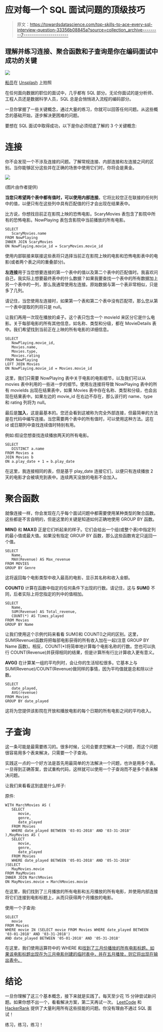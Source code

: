 # 应对每一个 SQL 面试问题的顶级技巧

> 原文：<https://towardsdatascience.com/top-skills-to-ace-every-sql-interview-question-33356b08845a?source=collection_archive---------7----------------------->

## 理解并练习连接、聚合函数和子查询是你在编码面试中成功的关键

![](img/4f9a3958f38b680f7ecfb40db1d2065b.png)

[船员](https://unsplash.com/@crew?utm_source=unsplash&utm_medium=referral&utm_content=creditCopyText)在 [Unsplash](https://unsplash.com/s/photos/woman-coding?utm_source=unsplash&utm_medium=referral&utm_content=creditCopyText) 上拍照

在任何面向数据的职位的面试中，几乎都有 SQL 部分。无论你面试的是分析师、工程人员还是数据科学人员，SQL 总是会悄悄进入流程的编码部分。

一旦你掌握了一些关键概念，通过大量的练习，你就可以回答任何问题。从这些概念的基础开始，逐步解决更困难的问题。

要想在 SQL 面试中取得成功，以下是你必须彻底了解的 3 个关键概念:

# 连接

你不会发现一个不涉及连接的问题。了解常规连接、内部连接和左连接之间的区别。当你能够区分这些并在正确的场景中使用它们时，你将会是黄金。

![](img/0bdeb9c8d62a5e1d8d44f8465cbfe429.png)

(图片由作者提供)

**当您只希望两个表中都有值时，可以使用内部连接**。它将比较您正在联接的任何列中的值，以便只有在这些列中具有匹配值的行才会出现在结果表中。

比方说，你想找目前正在影院上映的恐怖电影。ScaryMovies 表包含了影院中所有的恐怖电影。NowPlaying 表包含影院中当前播放的所有电影。

```
SELECT
   ScaryMovies.name
FROM NowPlaying
INNER JOIN ScaryMovies 
ON NowPlaying.movie_id = ScaryMovies.movie_id
```

使用内部联接来联接这些表将只选择当前正在影院上映的电影和恐怖电影表中的电影(或者两个表之间的重叠部分)。

**左连接**用于当您想要连接的第一个表中的值以及第二个表中的匹配值时。我喜欢问自己，我实际上想要最终表中的什么数据？如果我要查找一个表中的所有数据加上另一个表中的一列，那么我通常使用左连接。原始数据与第一个表非常相似，只是多了几列。

请记住，当您使用左连接时，如果第一个表和第二个表中没有匹配项，那么您从第一个表中提取的列将只是 null。

让我们再用一次现在播放的桌子。这个表只包含一个 movieId 来区分它是什么电影。关于每部电影的所有其他信息，如名称、类型和分级，都在 MovieDetails 表中。我们希望找到当前正在上映的所有电影的详细信息。

```
SELECT
   NowPlaying.movie_id,
   Movies.name,
   Movies.type,
   Movies.rating
FROM NowPlaying
LEFT JOIN Movies 
ON NowPlaying.movie_id = Movies.movie_id
```

这里，我们只需要 NowPlaying 表中关于电影的电影细节，以及我们可以从 movies 表中利用的一些进一步的细节。使用左连接将导致 NowPlaying 表中的所有 movieIds 出现在结果表中，如果 Movies 表中存在名称、类型和分级，也会出现在结果表中。如果左边的 movie_id 在右边不存在，那么该行的 name、type 和 rating 列将为 null。

最后是**加入**，这是最基本的。您还会看到这被称为完全外部连接，但最简单的方法是在代码中编写连接。当您需要两个表中的所有值时，可以使用这种方法。这在 id 或日期列中查找连续值时特别有用。

例如:假设您想查找连续播放两天的所有电影。

```
SELECT
   DISTINCT a.name
FROM Movies a 
JOIN Movies b 
ON a.play_date + 1 = b.play_date 
```

在这里，我连接相同的表，但是基于 play_date 连接它们，以便只有连续播放 2 天的电影才会被填充到表中。连续两天没放的电影不会加入。

# 聚合函数

就像连接一样，你会发现在几乎每个面试问题中都需要使用某种类型的聚合函数。这些都是不言自明的，但是这里的关键是知道如何正确地使用 GROUP BY 函数。

**MIN()** 和 **MAX()** 正是它们听起来的样子。它们会给出一个组(或整个表)中指定列的最小值或最大值。如果没有指定 GROUP BY 函数，那么这些函数肯定只返回一个值。

```
SELECT
   Name,
   MAX(Revenue) AS Max_revenue
FROM MOVIES
GROUP BY Genre 
```

这将返回每个电影类型中收入最高的电影，显示其名称和收入金额。

**COUNT()** 计算在函数中指定的任何条件下出现的行数。请记住，这与 **SUM()** 不同，后者实际上将您指定的列中的值相加。

```
SELECT
   Name,
   SUM(Revenue) AS Total_revenue,
   COUNT(*) AS Times_played 
FROM Movies
GROUP BY Name
```

让我们使用这个示例代码来看看 SUM()和 COUNT()之间的区别。这里，SUM(Revenue)函数将把每部电影获得的所有收入加在一起(注意 GROUP BY Name 函数)。相反，COUNT(*)将简单地计算每个电影名称的行数。您也可以执行 COUNT(Revenue)并获得相同的结果，但是计算所有行比计算收入更有意义。

**AVG()** 在计算某一组的平均列时，会让你的生活轻松很多。它基本上与 SUM(Revenue)/COUNT(Revenue)做同样的事情，因为平均值就是总和除以计数。

```
SELECT 
   date_played,
   AVG(revenue)
FROM Movies
GROUP BY date_played
```

这将为您提供该影院在开放和播放电影的每个日期的所有电影之间的平均收入。

# 子查询

这一条可能是最需要练习的。很多时候，公司会要求您解决一个问题，而这个问题很容易用多个表来解决，只需要一个子查询。

实践这一点的一个好方法是首先用最简单的方法解决一个问题，也许是用多个表。一旦得到正确答案，尝试重构代码，这样就可以使用一个子查询而不是多个表来解决问题。

让我们来看看这到底是什么样子:

原件:

```
WITH MarchMovies AS (
   SELECT 
      movie,
      genre,
      date_played
   FROM Movies
   WHERE date_played BETWEEN '03-01-2018' AND '03-31-2018'
),MayMovies AS (
   SELECT
      movie,
      genre,
      date_played
   FROM Movies
   WHERE date_played BETWEEN '05-01-2018' AND '05-31-2018'
)SELECT
   MayMovies.movie
FROM MayMovies 
INNER JOIN MarchMovies
ON MayMovies.movie = MarchMovies.movie
```

在这里，我们找到了三月播放的所有电影和五月播放的所有电影，并使用内部连接将它们连接到电影标题上，从而只获得两个月播放的电影。

使用一个子查询:

```
SELECT
   movie
FROM Movies
WHERE movie IN (SELECT movie FROM Movies WHERE date_played BETWEEN      '03-01-2018' AND '03-31-2018')
AND date_played BETWEEN '05-01-2018' AND '05-31-2018'
```

在这里，我们使用运算符中的 WHERE 和[找到了三月份播放的所有电影标题。如果该电影标题出现在为三月电影创建的临时表中，并在五月播放，则它将出现在输出表中。](https://www.w3schools.com/sql/sql_in.asp)

# 结论

一旦你理解了这三个基本概念，接下来就是实践了。每天至少花 15 分钟尝试新问题。如果你想不出一个，看看解决方案，第二天再试一次。 [LeetCode](https://leetcode.com/problemset/database/) 和 [HackerRank](https://www.hackerrank.com/) 提供了大量利用所有这些技能的问题。你没有理由不通过 SQL 面试！

练习，练习，练习！